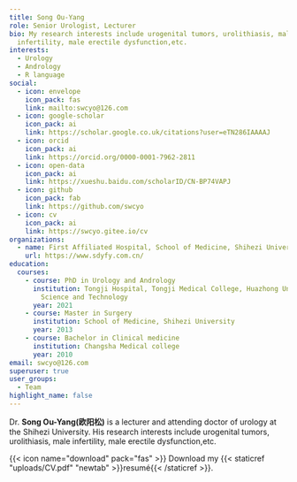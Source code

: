 ```yaml
---
title: Song Ou-Yang
role: Senior Urologist, Lecturer
bio: My research interests include urogenital tumors, urolithiasis, male
  infertility, male erectile dysfunction,etc.
interests:
  - Urology
  - Andrology
  - R language
social:
  - icon: envelope
    icon_pack: fas
    link: mailto:swcyo@126.com
  - icon: google-scholar
    icon_pack: ai
    link: https://scholar.google.co.uk/citations?user=eTN286IAAAAJ
  - icon: orcid
    icon_pack: ai
    link: https://orcid.org/0000-0001-7962-2811
  - icon: open-data
    icon_pack: ai
    link: https://xueshu.baidu.com/scholarID/CN-BP74VAPJ
  - icon: github
    icon_pack: fab
    link: https://github.com/swcyo
  - icon: cv
    icon_pack: ai
    link: https://swcyo.gitee.io/cv
organizations:
  - name: First Affiliated Hospital, School of Medicine, Shihezi University
    url: https://www.sdyfy.com.cn/
education:
  courses:
    - course: PhD in Urology and Andrology
      institution: Tongji Hospital, Tongji Medical College, Huazhong University of
        Science and Technology
      year: 2021
    - course: Master in Surgery
      institution: School of Medicine, Shihezi University
      year: 2013
    - course: Bachelor in Clinical medicine
      institution: Changsha Medical college
      year: 2010
email: swcyo@126.com
superuser: true
user_groups:
  - Team
highlight_name: false
---
```


Dr. **Song Ou-Yang(欧阳松)**  is a lecturer and attending doctor of urology at the Shihezi University. His research interests include urogenital tumors, urolithiasis, male infertility, male erectile dysfunction,etc.

{{< icon name="download" pack="fas" >}} Download my {{< staticref "uploads/CV.pdf" "newtab" >}}resumé{{< /staticref >}}.
